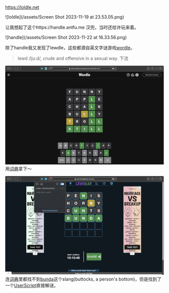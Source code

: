 https://loldle.net

![loldle](/assets/Screen Shot 2023-11-19 at 23.53.05.png)

让我想起了这个https://handle.antfu.me 汉兜，当时还给许玩来着。

![handle](/assets/Screen Shot 2023-11-22 at 16.33.56.png)

除了handle我又发现了lewdle，这些都源自英文字谜游戏[wordle](https://www.nytimes.com/games/wordle/index.html)。

>lewd /ljuːd/, crude and offensive in a sexual way. 下流

![wordle](/assets/wordle.png)
用[词典](https://www.merriam-webster.com/wordfinder/classic/ends/all/5/ll/1)拿下～

![lewdle](/assets/lewdle.png)
连[词典](https://www.merriam-webster.com/wordfinder/fill-in-blanks/all/5/_un__/1)里都找不到[bunda](https://www.reddit.com/r/asklinguistics/comments/10h7qtq/how_did_bunda_make_its_way_into_british_slang/)这个slang(buttocks, a person's bottom)，但是找到了一个[UserScript](https://greasyfork.org/en/scripts/439934-lewdle-word-reveal-hack)直接解谜。